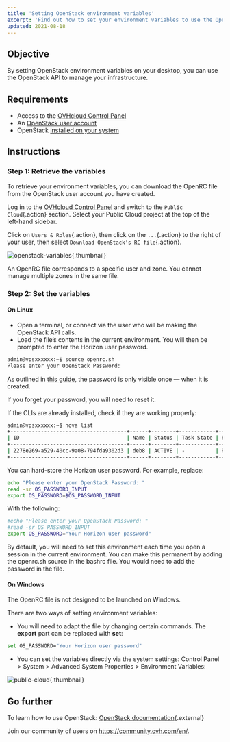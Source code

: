 ```yaml
---
title: 'Setting OpenStack environment variables'
excerpt: 'Find out how to set your environment variables to use the OpenStack API'
updated: 2021-08-18
---
```


## Objective

By setting OpenStack environment variables on your desktop, you can use the OpenStack API to manage your infrastructure.

## Requirements

- Access to the [OVHcloud Control Panel](https://ca.ovh.com/auth/?action=gotomanager&from=https://www.ovh.com/asia/&ovhSubsidiary=asia)
- An [OpenStack user account](/pages/public_cloud/compute/create_and_delete_a_user)
- OpenStack [installed on your system](/pages/public_cloud/compute/prepare_the_environment_for_using_the_openstack_api)

## Instructions

### Step 1: Retrieve the variables

To retrieve your environment variables, you can download the OpenRC file from the OpenStack user account you have created.

Log in to the [OVHcloud Control Panel](https://ca.ovh.com/auth/?action=gotomanager&from=https://www.ovh.com/asia/&ovhSubsidiary=asia) and switch to the `Public Cloud`{.action} section. Select your Public Cloud project at the top of the left-hand sidebar.

Click on `Users & Roles`{.action}, then click on the `...`{.action} to the right of your user, then select `Download OpenStack's RC file`{.action}.

![openstack-variables](images/pciopenstackvariables1e.png){.thumbnail}

An OpenRC file corresponds to a specific user and zone. You cannot manage multiple zones in the same file.

### Step 2: Set the variables

#### **On Linux**

* Open a terminal, or connect via the user who will be making the OpenStack API calls.
* Load the file’s contents in the current environment. You will then be prompted to enter the Horizon user password.

```bash
admin@vpsxxxxxx:~$ source openrc.sh
Please enter your OpenStack Password:
```

As outlined in [this guide](/pages/public_cloud/compute/create_and_delete_a_user), the password is only visible once — when it is created.

If you forget your password, you will need to reset it.

If the CLIs are already installed, check if they are working properly:

```bash
admin@vpsxxxxxx:~$ nova list
+--------------------------------------+------+--------+------------+-------------+------------------------+
| ID                                   | Name | Status | Task State | Power State | Networks               |
+--------------------------------------+------+--------+------------+-------------+------------------------+
| 2278e269-a529-40cc-9a08-794fda9302d3 | deb8 | ACTIVE | -          | Running     | Ext-Net=xx.xxx.xx.xxx |
+--------------------------------------+------+--------+------------+-------------+------------------------+
```

You can hard-store the Horizon user password. For example, replace:

```bash
echo "Please enter your OpenStack Password: "
read -sr OS_PASSWORD_INPUT
export OS_PASSWORD=$OS_PASSWORD_INPUT
```

With the following:

```bash
#echo "Please enter your OpenStack Password: "
#read -sr OS_PASSWORD_INPUT
export OS_PASSWORD="Your Horizon user password"
```

By default, you will need to set this environment each time you open a session in the current environment. You can make this permanent by adding the openrc.sh source in the bashrc file. You would need to add the password in the file.

#### **On Windows**

The OpenRC file is not designed to be launched on Windows.

There are two ways of setting environment variables:

- You will need to adapt the file by changing certain commands. The **export** part can be replaced with **set**:

```bash
set OS_PASSWORD="Your Horizon user password"
```

- You can set the variables directly via the system settings: Control Panel > System > Advanced System Properties > Environment Variables:

![public-cloud](images/pciopenstackvariables2.png){.thumbnail}

## Go further

To learn how to use OpenStack: [OpenStack documentation](https://docs.openstack.org/train/){.external}

Join our community of users on <https://community.ovh.com/en/>.
